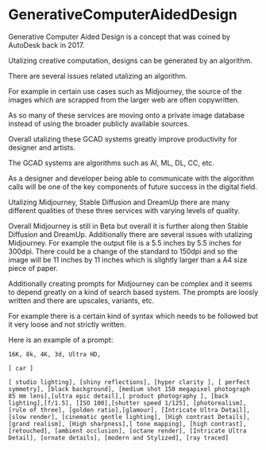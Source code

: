# GenerativeComputerAidedDesign

Generative Computer Aided Design is a concept that was coined by AutoDesk back in 2017.

Utalizing creative computation, designs can be generated by an algorithm.

There are several issues related utalizing an algorithm.

For example in certain use cases such as Midjourney, the source of the images which are scrapped from the larger web are often copywritten.

As so many of these services are moving onto a private image database instead of using the broader publicly available sources.

Overall utalizing these GCAD systems greatly improve productivity for designer and artists. 

The GCAD systems are algorithms such as AI, ML, DL, CC, etc.

As a designer and developer being able to communicate with the algorithm calls will be one of the key components of future success in the digital field. 

Utalizing Midjourney, Stable Diffusion and DreamUp there are many different qualities of these three services with varying levels of quality.

Overall Midjourney is still in Beta but overall it is further along then Stable Diffusion and DreamUp. Additionally there are several issues with utalizing Midjourney. For example the output file is a 5.5 inches by 5.5 inches for 300dpi. There could be a change of the standard to 150dpi and so the image will be 11 inches by 11 inches which is slightly larger than a A4 size piece of paper.

Additionally creating prompts for Midjourney can be complex and it seems to depend greatly on a kind of search based system. The prompts are loosly written and there are upscales, variants, etc. 

For example there is a certain kind of syntax which needs to be followed but it very loose and not strictly written.

Here is an example of a prompt:


    16K, 8k, 4K, 3d, Ultra HD, 

    [ car ]

    [ studio lighting], [shiny reflections], [hyper clarity ], [ perfect symmetry], [black background], [medium shot 150 megapixel photograph 85 mm lens],[ultra epic detail],[ product photography ], [back lighting],[f/1.5], [ISO 100],[shutter speed 1/125], [photorealism], [rule of three], [golden ratio],[glamour], [Intricate Ultra Detail],[slow render], [cinematic gentle lighting], [High contrast Details],[grand realism], [High sharpness],[ tone mapping], [high contrast], [retouched], [ambient occlusion], [octane render], [Intricate Ultra Detail], [ornate details], [modern and Stylized], [ray traced]